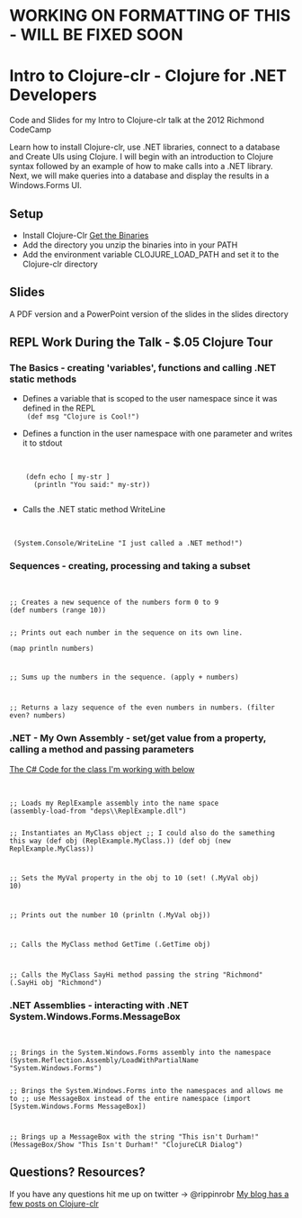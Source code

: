 # WORKING ON FORMATTING OF THIS - WILL BE FIXED SOON

Intro to Clojure-clr - Clojure for .NET Developers
====================================================

Code and Slides for my Intro to Clojure-clr talk at the 2012 Richmond CodeCamp 

Learn how to install Clojure-clr, use .NET libraries, connect to a database and Create UIs using Clojure. I will begin with an introduction to Clojure syntax followed by an example of how to make calls into a .NET library. Next, we will make queries into a database and display the results in a Windows.Forms UI.

## Setup 
- Install Clojure-Clr [Get the Binaries](https://github.com/clojure/clojure-clr/wiki/Getting-binaries)
- Add the directory you unzip the binaries into in your PATH
- Add the environment variable CLOJURE_LOAD_PATH and set it to the Clojure-clr directory

## Slides
A PDF version and a PowerPoint version of the slides in the slides directory

## REPL Work During the Talk - $.05 Clojure Tour
### The Basics - creating 'variables', functions and calling .NET static methods

- Defines a variable that is scoped to the user namespace since it was defined in the REPL
  <br/>
  <code>
	(def msg "Clojure is Cool!")
  </code>

- Defines a function in the user namespace with one parameter and writes it to stdout
 <br/>
 <code>
	(defn echo [ my-str ] 
      (println "You said:" my-str))
 </code>

- Calls the .NET static method WriteLine
<br/>
<code>
 (System.Console/WriteLine "I just called a .NET method!")
</code>

### Sequences - creating, processing and taking a subset

<br/>
<code>
;; Creates a new sequence of the numbers form 0 to 9
(def numbers (range 10))
 
;; Prints out each number in the sequence on its own line.  
(map println numbers)

;; Sums up the numbers in the sequence.
(apply + numbers)

;; Returns a lazy sequence of the even numbers in numbers.
(filter even? numbers)
</code>

### .NET - My Own Assembly - set/get value from a property, calling a method and passing parameters

[The C# Code for the class I'm working with below ](https://github.com/rippinrobr/intro-to-clojureclr-talk/blob/master/dotnet_src/HockeyStats/ReplExample/Class1.cs)

<br/>
<code>
;; Loads my ReplExample assembly into the name space
(assembly-load-from "deps\\ReplExample.dll")

;; Instantiates an MyClass object 
;; I could also do the samething this way (def obj (ReplExample.MyClass.))
(def obj (new ReplExample.MyClass)) 

;; Sets the MyVal property in the obj to 10
(set! (.MyVal obj) 10)

;; Prints out the number 10
(prinltn (.MyVal obj))

;; Calls the MyClass method GetTime
(.GetTime obj)

;; Calls the MyClass SayHi method passing the string "Richmond"
(.SayHi obj "Richmond")
</code>

### .NET Assemblies - interacting with .NET System.Windows.Forms.MessageBox
<br/>
<code>
;; Brings in the System.Windows.Forms assembly into the namespace
(System.Reflection.Assembly/LoadWithPartialName "System.Windows.Forms")

;; Brings the System.Windows.Forms into the namespaces and allows me to
;; use MessageBox instead of the entire namespace
(import [System.Windows.Forms MessageBox])

;; Brings up a MessageBox with the string "This isn't Durham!"
(MessageBox/Show "This Isn't Durham!" "ClojureCLR Dialog")
</code>

## Questions? Resources?

If you have any questions hit me up on twitter -> @rippinrobr
[My blog has a few posts on Clojure-clr](http://www.myclojureadventure.com/search/label/clojureclr)

